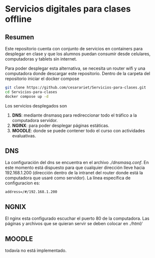 # Servicios digitales para clases offline 

## Resumen

Este repositorio cuenta con conjunto de servicios en containers para desplegar en clase y que los alumnos puedan consumir desde celulares, computadoras y tablets sin internet.

Para poder desplegar esta alternativa, se necesita un router wifi y una computadora donde descargar este repositorio. Dentro de la carpeta del repositorio iniciar el docker compose
```bash
git clone https://github.com/cesarariet/Servicios-para-clases.git
cd Servicios-para-clases
docker compose up -d
```

Los servicios desplegados son
1. **DNS**: mediante dnsmasq para redireccionar todo el tráfico a la computadora servidor.
2. **NGINX**: para poder desplegar páginas estáticas.
3. **MOODLE**: donde se puede contener todo el curso con actividades evaluativas.

## DNS

La configuración del dns se encuentra en el archivo *./dnsmasq.conf*. En este momento está dispuesto para que cualquier dirección lleve hacia 192.168.1.200 (dirección dentro de la intranet del router donde está la computadora que usaré como servidor). La línea específica de configuracion es:
```
address=/#/192.168.1.200
```

## NGNIX

El nginx esta configurado escuchar el puerto 80 de la computadora. 
Las páginas y archivos que se quieran servir se deben colocar en *./html/*

## MOODLE

todavía no está implementado.
